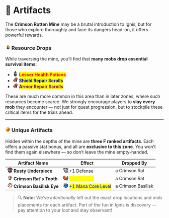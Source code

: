 # 📿 Artifacts

The **Crimson Rotten Mine** may be a brutal introduction to Ignis, but for those who explore thoroughly and face its dangers head-on, it offers powerful rewards.

### ![](../../../.gitbook/assets/orangecrystal.png) Resource Drops

While traversing the mine, you’ll find that **many mobs drop essential survival items**:

* ![](../../../.gitbook/assets/small_health_potion.png) <mark style="color:red;">**Lesser Health Potions**</mark>
* ![](../../../.gitbook/assets/shieldscroll.png) <mark style="color:blue;">**Shield Repair Scrolls**</mark>
* ![](../../../.gitbook/assets/repairscroll.png) <mark style="color:purple;">**Armor Repair Scrolls**</mark>

These are much more common in this area than in later zones, where such resources become scarce. We strongly encourage players to **slay every mob** they encounter — not just for quest progression, but to stockpile these critical items for the trials ahead.

***

### ![](../../../.gitbook/assets/tool-orb.png) Unique Artifacts

Hidden within the depths of the mine are **three F ranked artifacts**. Each offers a passive stat bonus, and all are **exclusive to this zone**. You won’t find them again elsewhere — so don’t leave the mine empty-handed.

| Artifact Name                                                           | Effect                                                                                                    | Dropped By         |
| ----------------------------------------------------------------------- | --------------------------------------------------------------------------------------------------------- | ------------------ |
| ![](../../../.gitbook/assets/rustyunderpiece.png) **Rusty Underpiece**  | ![](../../../.gitbook/assets/defense.png) +1 Defense                                                      | a Crimson Rat      |
| ![](../../../.gitbook/assets/slimy_mucus.png) **Crimson Rat's Tooth**   | ![](../../../.gitbook/assets/strength.png) <mark style="color:yellow;">+1 Strength</mark>                 | a Crimson Rat      |
| ![](../../../.gitbook/assets/detached_eye.png) **Crimson Basilisk Eye** | ![](<../../../.gitbook/assets/warden_heart (1).png>) <mark style="color:blue;">+1 Mana Core Level</mark>  | a Crimson Basilisk |

> 🔍 **Note:** We’ve _intentionally_ left out the exact drop locations and mob placements for each artifact. Part of the fun in Ignis is discovery — pay attention to your loot and stay observant!

